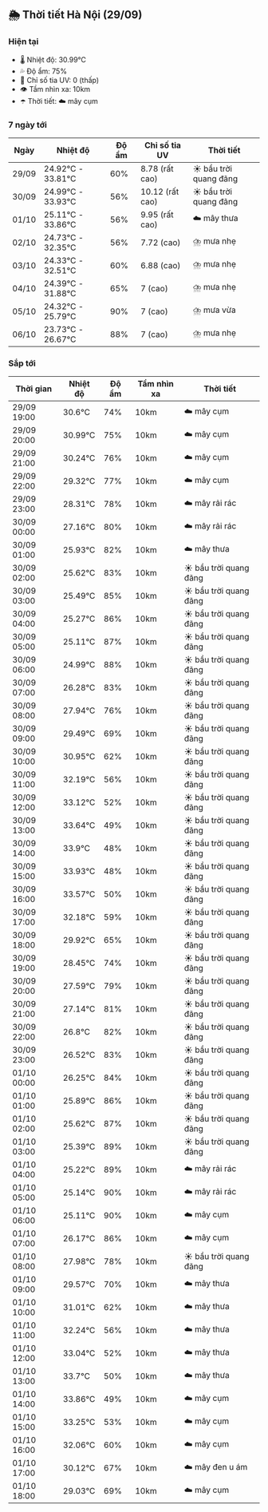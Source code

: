 ## 🌦️ Thời tiết Hà Nội (29/09)

### Hiện tại

- 🌡️ Nhiệt độ: 30.99℃
- 💦 Độ ẩm: 75%
- 🌟 Chỉ số tia UV: 0 (thấp)
- 👁️ Tầm nhìn xa: 10km
- ☂️ Thời tiết: ☁️ mây cụm

### 7 ngày tới

| Ngày | Nhiệt độ | Độ ẩm | Chỉ số tia UV | Thời tiết |
| --- | --- | --- | --- | --- |
| 29/09 | 24.92℃ - 33.81℃ | 60% | 8.78 (rất cao) | ☀️ bầu trời quang đãng |
| 30/09 | 24.99℃ - 33.93℃ | 56% | 10.12 (rất cao) | ☀️ bầu trời quang đãng |
| 01/10 | 25.11℃ - 33.86℃ | 56% | 9.95 (rất cao) | ☁️ mây thưa |
| 02/10 | 24.73℃ - 32.35℃ | 56% | 7.72 (cao) | ⛈️ mưa nhẹ |
| 03/10 | 24.33℃ - 32.51℃ | 60% | 6.88 (cao) | ⛈️ mưa nhẹ |
| 04/10 | 24.39℃ - 31.88℃ | 65% | 7 (cao) | ⛈️ mưa nhẹ |
| 05/10 | 24.32℃ - 25.79℃ | 90% | 7 (cao) | ⛈️ mưa vừa |
| 06/10 | 23.73℃ - 26.67℃ | 88% | 7 (cao) | ⛈️ mưa nhẹ |

### Sắp tới

| Thời gian | Nhiệt độ | Độ ẩm | Tầm nhìn xa | Thời tiết |
| --- | --- | --- | --- | --- |
| 29/09 19:00 | 30.6℃ | 74% | 10km | ☁️ mây cụm |
| 29/09 20:00 | 30.99℃ | 75% | 10km | ☁️ mây cụm |
| 29/09 21:00 | 30.24℃ | 76% | 10km | ☁️ mây cụm |
| 29/09 22:00 | 29.32℃ | 77% | 10km | ☁️ mây cụm |
| 29/09 23:00 | 28.31℃ | 78% | 10km | ☁️ mây rải rác |
| 30/09 00:00 | 27.16℃ | 80% | 10km | ☁️ mây rải rác |
| 30/09 01:00 | 25.93℃ | 82% | 10km | ☁️ mây thưa |
| 30/09 02:00 | 25.62℃ | 83% | 10km | ☀️ bầu trời quang đãng |
| 30/09 03:00 | 25.49℃ | 85% | 10km | ☀️ bầu trời quang đãng |
| 30/09 04:00 | 25.27℃ | 86% | 10km | ☀️ bầu trời quang đãng |
| 30/09 05:00 | 25.11℃ | 87% | 10km | ☀️ bầu trời quang đãng |
| 30/09 06:00 | 24.99℃ | 88% | 10km | ☀️ bầu trời quang đãng |
| 30/09 07:00 | 26.28℃ | 83% | 10km | ☀️ bầu trời quang đãng |
| 30/09 08:00 | 27.94℃ | 76% | 10km | ☀️ bầu trời quang đãng |
| 30/09 09:00 | 29.49℃ | 69% | 10km | ☀️ bầu trời quang đãng |
| 30/09 10:00 | 30.95℃ | 62% | 10km | ☀️ bầu trời quang đãng |
| 30/09 11:00 | 32.19℃ | 56% | 10km | ☀️ bầu trời quang đãng |
| 30/09 12:00 | 33.12℃ | 52% | 10km | ☀️ bầu trời quang đãng |
| 30/09 13:00 | 33.64℃ | 49% | 10km | ☀️ bầu trời quang đãng |
| 30/09 14:00 | 33.9℃ | 48% | 10km | ☀️ bầu trời quang đãng |
| 30/09 15:00 | 33.93℃ | 48% | 10km | ☀️ bầu trời quang đãng |
| 30/09 16:00 | 33.57℃ | 50% | 10km | ☀️ bầu trời quang đãng |
| 30/09 17:00 | 32.18℃ | 59% | 10km | ☀️ bầu trời quang đãng |
| 30/09 18:00 | 29.92℃ | 65% | 10km | ☀️ bầu trời quang đãng |
| 30/09 19:00 | 28.45℃ | 74% | 10km | ☀️ bầu trời quang đãng |
| 30/09 20:00 | 27.59℃ | 79% | 10km | ☀️ bầu trời quang đãng |
| 30/09 21:00 | 27.14℃ | 81% | 10km | ☀️ bầu trời quang đãng |
| 30/09 22:00 | 26.8℃ | 82% | 10km | ☀️ bầu trời quang đãng |
| 30/09 23:00 | 26.52℃ | 83% | 10km | ☀️ bầu trời quang đãng |
| 01/10 00:00 | 26.25℃ | 84% | 10km | ☀️ bầu trời quang đãng |
| 01/10 01:00 | 25.89℃ | 86% | 10km | ☀️ bầu trời quang đãng |
| 01/10 02:00 | 25.62℃ | 87% | 10km | ☀️ bầu trời quang đãng |
| 01/10 03:00 | 25.39℃ | 89% | 10km | ☀️ bầu trời quang đãng |
| 01/10 04:00 | 25.22℃ | 89% | 10km | ☁️ mây rải rác |
| 01/10 05:00 | 25.14℃ | 90% | 10km | ☁️ mây rải rác |
| 01/10 06:00 | 25.11℃ | 90% | 10km | ☁️ mây cụm |
| 01/10 07:00 | 26.17℃ | 86% | 10km | ☁️ mây cụm |
| 01/10 08:00 | 27.98℃ | 78% | 10km | ☀️ bầu trời quang đãng |
| 01/10 09:00 | 29.57℃ | 70% | 10km | ☁️ mây thưa |
| 01/10 10:00 | 31.01℃ | 62% | 10km | ☁️ mây thưa |
| 01/10 11:00 | 32.24℃ | 56% | 10km | ☁️ mây thưa |
| 01/10 12:00 | 33.04℃ | 52% | 10km | ☁️ mây thưa |
| 01/10 13:00 | 33.7℃ | 50% | 10km | ☁️ mây thưa |
| 01/10 14:00 | 33.86℃ | 49% | 10km | ☁️ mây cụm |
| 01/10 15:00 | 33.25℃ | 53% | 10km | ☁️ mây cụm |
| 01/10 16:00 | 32.06℃ | 60% | 10km | ☁️ mây cụm |
| 01/10 17:00 | 30.12℃ | 67% | 10km | ☁️ mây đen u ám |
| 01/10 18:00 | 29.03℃ | 69% | 10km | ☁️ mây cụm |
